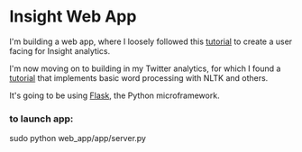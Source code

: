 # Insight Web App

I'm building a web app, where I loosely followed this [tutorial](http://blog.miguelgrinberg.com/post/the-flask-mega-tutorial-part-i-hello-world) to create a user facing for Insight analytics.

I'm now moving on to building in my Twitter analytics, for which I found a [tutorial](https://realpython.com/blog/python/flask-by-example-part-1-project-setup/) that implements basic word processing with NLTK and others.

It's going to be using [Flask](http://flask.pocoo.org/), the Python microframework.

### to launch app:
sudo python web_app/app/server.py
